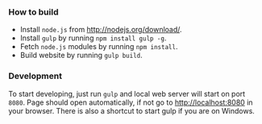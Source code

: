 ### How to build

- Install `node.js` from <http://nodejs.org/download/>.
- Install `gulp` by running `npm install gulp -g`.
- Fetch `node.js` modules by running `npm install`.
- Build website by running `gulp build`.

### Development

To start developing, just run `gulp` and local web server will start on port `8080`. Page should open automatically, if not go to <http://localhost:8080> in your browser. There is also a shortcut to start gulp if you are on Windows. 

